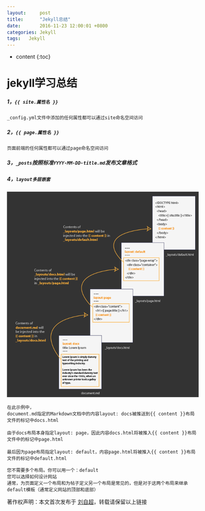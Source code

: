 ```yaml
---
layout:     post
title:      "Jekyll总结"
date:       2016-11-23 12:00:01 +0800
categories:	Jekyll
tags:	Jekyll
---
```


* content
{:toc}



# jekyll学习总结

##### 1，`{{ site.属性名 }}`  

```
_config.yml文件中添加的任何属性都可以通过site命名空间访问
```

##### 2，`{{ page.属性名 }}`

```
页面前端的任何属性都可以通过page命名空间访问
```

##### 3，`_posts`按照标准`YYYY-MM-DD-title.md`发布文章格式

##### 4，`layout多层嵌套`

![](https://github.com/bigdatajava/blogspot/raw/master/img/tuchuang/jekyll1.png)



```
在此示例中，
document.md指定的Markdown文档中的内容layout: docs被推送到{{ content }}布局文件的标记中docs.html

由于docs布局本身指定layout: page，因此内容docs.html将被推入{{ content }}布局文件中的标记中page.html

最后因为page布局指定layout: default，内容page.html将被推入{{ content }}布局文件的标记中default.html

```

```
您不需要多个布局。你可以用一个：default
您可以选择如何设计网站
通常，为页面定义一个布局和为帖子定义另一个布局是常见的，但是对于这两个布局来继承default模板（通常定义网站的顶部和底部）
```





著作权声明：本文首次发布于 [刘自超](https://liuwc.xyz)，转载请保留以上链接